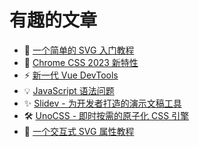 # 有趣的文章

- 🎨 [一个简单的 SVG 入门教程](https://svg-tutorial.com/)
- 🎉 [Chrome CSS 2023 新特性](https://developer.chrome.com/blog/css-wrapped-2023?hl=zh-cn)
- ⚡️ [新一代 Vue DevTools](https://devtools-next.vuejs.org/)
- 💡 [JavaScript 语法问题](https://github.com/lydiahallie/javascript-questions/blob/master/zh-CN/README-zh_CN.md)
- ✨ [Slidev - 为开发者打造的演示文稿工具](https://cn.sli.dev/)
- 🛠️ [UnoCSS - 即时按需的原子化 CSS 引擎](https://unocss.net/)
- 🍕 [一个交互式 SVG 属性教程](https://www.fffuel.co/sssvg/)
